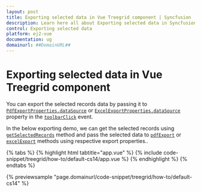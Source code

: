 ```yaml
---
layout: post
title: Exporting selected data in Vue Treegrid component | Syncfusion
description: Learn here all about Exporting selected data in Syncfusion Vue Treegrid component of Syncfusion Essential JS 2 and more.
control: Exporting selected data 
platform: ej2-vue
documentation: ug
domainurl: ##DomainURL##
---
```


# Exporting selected data in Vue Treegrid component

You can export the selected records data by passing it to [`PdfExportProperties.dataSource`](https://ej2.syncfusion.com/vue/documentation/api/grid/pdfExportProperties/) or [`ExcelExportProperties.dataSource`](https://ej2.syncfusion.com/vue/documentation/api/grid/excelExportProperties/) property in the [`toolbarClick`](https://ej2.syncfusion.com/vue/documentation/api/grid/#toolbarclick) event.

In the below exporting demo, we can get the selected records using [`getSelectedRecords`](https://ej2.syncfusion.com/vue/documentation/api/treegrid/#getselectedrecords) method and pass the selected data to [`pdfExport`](https://ej2.syncfusion.com/vue/documentation/api/treegrid/#pdfexport) or [`excelExport`](https://ej2.syncfusion.com/vue/documentation/api/treegrid/#excelExport) methods using respective export properties..

{% tabs %}
{% highlight html tabtitle="app.vue" %}
{% include code-snippet/treegrid/how-to/default-cs14/app.vue %}
{% endhighlight %}
{% endtabs %}
        
{% previewsample "page.domainurl/code-snippet/treegrid/how-to/default-cs14" %}
